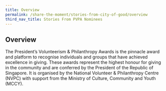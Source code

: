 ```yaml
---
title: Overview
permalink: /share-the-moment/stories-from-city-of-good/overview
third_nav_title: Stories From PVPA Nominees
---
```

## Overview

The President’s Volunteerism & Philanthropy Awards is the pinnacle award and platform to recognise individuals and groups that have achieved excellence in giving. These awards represent the highest honour for giving in the community and are conferred by the President of the Republic of Singapore. It is organised by the National Volunteer & Philanthropy Centre (NVPC) with support from the Ministry of Culture, Community and Youth (MCCY).